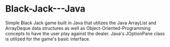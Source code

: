 # Black-Jack---Java
Simple Black Jack game built in Java that utilizes the Java ArrayList and ArrayDeque data structures as well as Object-Oriented-Programming concepts to have the user play against the dealer. Java's JOptionPane class is utilized for the game's basic interface.
